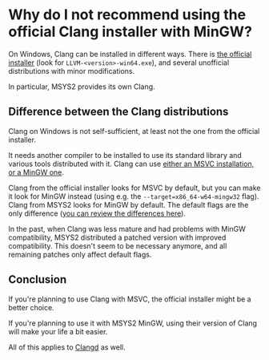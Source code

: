 # Why do I not recommend using the official Clang installer with MinGW?

On Windows, Clang can be installed in different ways. There is [the official installer](https://github.com/llvm/llvm-project/releases) (look for `LLVM-<version>-win64.exe`), and several unofficial distributions with minor modifications.

In particular, MSYS2 provides its own Clang.

## Difference between the Clang distributions

Clang on Windows is not self-sufficient, at least not the one from the official installer.

It needs another compiler to be installed to use its standard library and various tools distributed with it. Clang can use [either an MSVC installation, or a MinGW one](/choosing_compiler_and_more.md).

Clang from the official installer looks for MSVC by default, but you can make it look for MinGW instead (using e.g. the `--target=x86_64-w64-mingw32` flag). Clang from MSYS2 looks for MinGW by default. The default flags are the only difference ([you can review the differences here](https://github.com/msys2/MINGW-packages/tree/master/mingw-w64-llvm)).

In the past, when Clang was less mature and had problems with MinGW compatibility, MSYS2 distributed a patched version with improved compatibility. This doesn't seem to be necessary anymore, and all remaining patches only affect default flags.

## Conclusion

If you're planning to use Clang with MSVC, the official installer might be a better choice.

If you're planning to use it with MSYS2 MinGW, using their version of Clang will make your life a bit easier.

All of this applies to [Clangd](/configuring_code_completion_win.md) as well.
